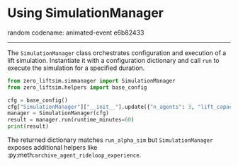# Using SimulationManager
random codename: animated-event e6b82433
***
The `SimulationManager` class orchestrates configuration and execution
of a lift simulation. Instantiate it with a configuration dictionary and
call ``run`` to execute the simulation for a specified duration.

```python
from zero_liftsim.simmanager import SimulationManager
from zero_liftsim.helpers import base_config

cfg = base_config()
cfg["SimulationManager"]["__init__"].update({"n_agents": 3, "lift_capacity": 2})
manager = SimulationManager(cfg)
result = manager.run(runtime_minutes=60)
print(result)
```

The returned dictionary matches ``run_alpha_sim`` but ``SimulationManager``
exposes additional helpers like :py:meth:`archive_agent_rideloop_experience`.
